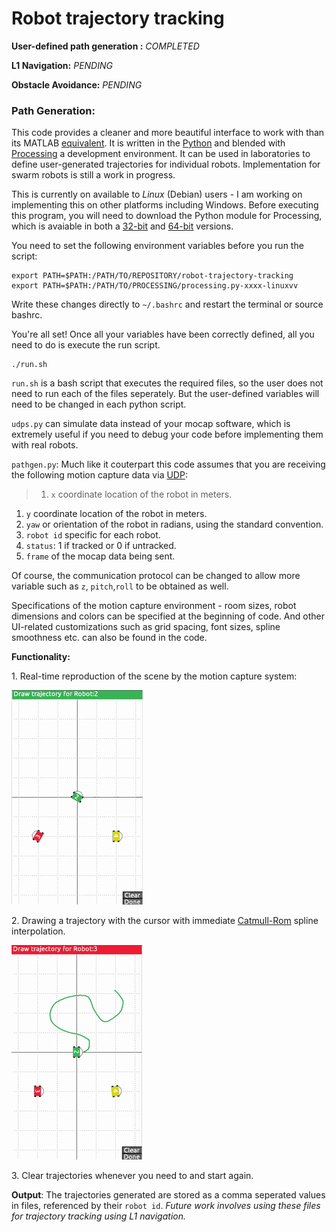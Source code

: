 # Robot trajectory tracking

**User-defined path generation :** *COMPLETED*

**L1 Navigation:** *PENDING*

**Obstacle Avoidance:** *PENDING*

### Path Generation:
This code provides a cleaner and more beautiful interface to work with than its MATLAB [equivalent](https://github.com/arunlakshmanan/path-generation). It is written in the [Python](http://py.processing.org/) and blended with [Processing](https://processing.org/) a development environment. It can be used in laboratories to define user-generated trajectories for individual robots. Implementation for swarm robots is still a work in progress.

This is currently on available to *Linux* (Debian) users - I am working on implementing this on other platforms including Windows. Before executing this program, you will need to download the Python module for Processing, which is avaiable in both a [32-bit](http://py.processing.org/processing.py-0202-linux32.tgz) and [64-bit](http://py.processing.org/processing.py-0202-linux64.tgz) versions.

You need to set the following environment variables before you run the script:
```
export PATH=$PATH:/PATH/TO/REPOSITORY/robot-trajectory-tracking
export PATH=$PATH:/PATH/TO/PROCESSING/processing.py-xxxx-linuxvv
```

Write these changes directly to `~/.bashrc` and restart the terminal or source bashrc.

You're all set! Once all your variables have been correctly defined, all you need to do is execute the run script.
```
./run.sh
```
`run.sh` is a bash script that executes the required files, so the user does not need to run each of the files seperately. But the user-defined variables will need to be changed in each python script.

`udps.py` can simulate data instead of your mocap software, which is extremely useful if you need to debug your code before implementing them with real robots.

`pathgen.py`:
Much like it couterpart this code assumes that you are receiving the following motion capture data via [UDP](https://wiki.python.org/moin/UdpCommunication#UDP_Communication):
>1. `x` coordinate location of the robot in meters.
1. `y` coordinate location of the robot in meters.
1. `yaw` or orientation of the robot in radians, using the standard convention.
1. `robot id` specific for each robot.
1. `status`: 1 if tracked or 0 if untracked.
1. `frame` of the mocap data being sent.

Of course, the communication protocol can be changed to allow more variable such as `z`, `pitch`,`roll` to be obtained as well.

Specifications of the motion capture environment - room sizes, robot dimensions and colors can be specified at the beginning of code. And other UI-related customizations such as grid spacing, font sizes, spline smoothness etc. can also be found in the code.

**Functionality:**

1\. Real-time reproduction of the scene by the motion capture system:

![Real-time](ReadMeVids/realtime.gif)

2\. Drawing a trajectory with the cursor with immediate [Catmull-Rom](https://en.wikipedia.org/wiki/Cubic_Hermite_spline#Catmull.E2.80.93Rom_spline) spline interpolation.

![Trajectory-drawing](ReadMeVids/drawtraj.gif)

3\. Clear trajectories whenever you need to and start again.

**Output**: The trajectories generated are stored as a comma seperated values in files, referenced by their `robot id`. *Future work involves using these files for trajectory tracking using L1 navigation.*
